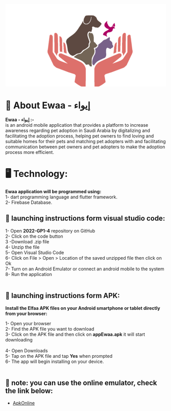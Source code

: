 


![Ewaa logo](images/Picture1.png)




# 🌟 About Ewaa - إيواء
**Ewaa - إيواء :-** <br/>
is an android mobile application that provides a platform to increase awareness regarding pet adoption in Saudi Arabia by digitalizing and facilitating the adoption process, helping pet owners to find loving and suitable homes for their pets and matching pet adopters with and facilitating communication between pet owners and pet adopters to make the adoption process more efficient. 
<br/>

# 🖥️ Technology:
**Ewaa application will be programmed using:** <br/>
1- dart programming language and flutter framework.<br/>
2- Firebase Database.
<br/>

## 📱 launching instructions form visual studio code:
 1- Open **2022-GP1-4** repository on GitHub <br/>
 2- Click on the code button <br/>
 3 -Download .zip file <br/>
 4- Unzip the file <br/>
 5- Open Visual Studio Code <br/>
 6- Click on File > Open > Location of the saved unzipped file then click on Ok <br/>
 7- Turn on an Android Emulator or connect an android mobile to the system <br/>
 8- Run the application <br/>
<br/>

## 📁  launching instructions form APK:
 **Install the Elfaa APK files on your Android smartphone or tablet directly from your browser:** <br/>

 1- Open your browser <br/>
 2- Find the APK file you want to download <br/>
 3- Click on the APK file and then click on **appEwaa.apk** it will start downloading <br/>  
 4- Open Downloads <br/>
 5- Tap on the APK file and tap **Yes** when prompted <br/>
 6- The app will begin installing on your device. <br/> <br/>
 
 ## 🔴 note: you can use the online emulator, check the link below:
- [ApkOnline](https://chrome.google.com/webstore/detail/apkonline-apk-manager-for/lnhnebkkgjmlgomfkkmkoaefbknopmja)
